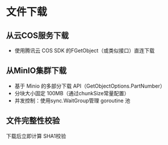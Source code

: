 # 文件下载


## 从云COS服务下载
* 使用腾讯云 COS SDK 的FGetObject（或类似接口）直连下载


## 从MinIO集群下载

* 基于 Minio 的多部分下载 API（GetObjectOptions.PartNumber）
* 分块大小固定 100MB（通过chunkSize常量配置）
* 并发控制：使用sync.WaitGroup管理 goroutine 池

## 文件完整性校验
下载后立即计算 SHA1校验

